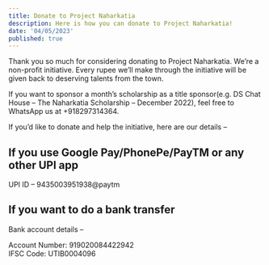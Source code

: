 ```yaml
---
title: Donate to Project Naharkatia
description: Here is how you can donate to Project Naharkatia!
date: '04/05/2023'
published: true
---
```


Thank you so much for considering donating to Project Naharkatia. We’re a non-profit initiative. Every rupee we’ll make through the initiative will be given back to deserving talents from the town.

If you want to sponsor a month’s scholarship as a title sponsor(e.g. DS Chat House – The Naharkatia Scholarship – December 2022), feel free to WhatsApp us at +918297314364.

If you’d like to donate and help the initiative, here are our details –

## If you use Google Pay/PhonePe/PayTM or any other UPI app

UPI ID – 9435003951938@paytm

## If you want to do a bank transfer

Bank account details –

Account Number: 919020084422942  
IFSC Code: UTIB0004096
